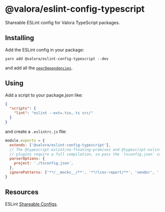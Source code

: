 # @valora/eslint-config-typescript

Shareable ESLint config for Valora TypeScript packages.

## Installing

Add the ESLint config in your package:

```
yarn add @valora/eslint-config-typescript --dev
```

and add all the [`peerDependencies`](./package.json).

## Using

Add a script to your package.json like:

```json
{
  "scripts": {
    "lint": "eslint --ext=.tsx,.ts src/"
  }
}
```

and create a `.eslintrc.js` file:

```js
module.exports = {
  extends: ['@valora/eslint-config-typescript'],
  // The @typescript-eslint/no-floating-promises and @typescript-eslint/no-misused-promises
  // plugins require a full compilation, so pass the `tsconfig.json` config file.
  parserOptions: {
    project: './tsconfig.json',
  },
  ignorePatterns: ['**/__mocks__/**', '**/lcov-report/**', 'vendor', '.bundle'],
}
```

## Resources

ESLint [Shareable Configs](https://eslint.org/docs/developer-guide/shareable-configs).
